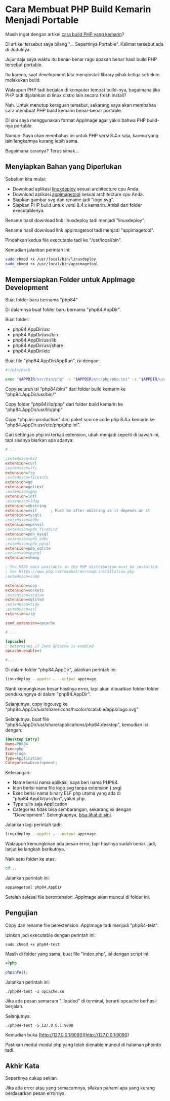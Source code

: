 # Cara Membuat PHP Build Kemarin Menjadi Portable

Masih ingat dengan artikel [cara build PHP yang kemarin](../2025-06/Cara-Mem-Build-Beberapa-Versi-PHP-di-Ubuntu.md)?

Di artikel tersebut saya bilang "... Sepertinya Portable". Kalimat tersebut ada di Judulnya.

Jujur saja saya waktu itu benar-benar ragu apakah benar hasil build PHP tersebut portable.

Itu karena, saat development kita menginstall library pihak ketiga sebelum melakukan build.

Walaupun PHP tadi berjalan di komputer tempat build-nya, bagaimana jika PHP tadi dijalankan di linux distro lain secara fresh install?

Nah. Untuk menutup keraguan tersebut, sekarang saya akan membahas cara membuat PHP build kemarin benar-benar portable.

Di sini saya menggunakan format AppImage agar yakin bahwa PHP build-nya portable.

Namun. Saya akan membahas ini untuk PHP versi 8.4.x saja, karena yang lain langkahnya kurang lebih sama.

Bagaimana caranya? Terus simak...

## Menyiapkan Bahan yang Diperlukan

Sebelum kita mulai:

-   Download aplikasi [linuxdeploy](https://github.com/linuxdeploy/linuxdeploy/releases/tag/continuous) sesuai architecture cpu Anda. 
-   Download aplikasi [appimagetool](https://github.com/AppImage/appimagetool/releases/tag/continuous) sesuai architecture cpu Anda.
-   Siapkan gambar svg dan rename jadi "logo.svg".
-   Siapkan PHP build untuk versi 8.4.x kemarin. Ambil dari folder executablenya.

Rename hasil download link linuxdeploy tadi menjadi "linuxdeploy".

Rename hasil download link appimagetool tadi menjadi "appimagetool".

Pindahkan kedua file executable tadi ke "/usr/local/bin".

Kemudian jalankan perintah ini:

```bash
sudo chmod +x /usr/local/bin/linuxdeploy
sudo chmod +x /usr/local/bin/appimagetool
```

## Mempersiapkan Folder untuk AppImage Development

Buat folder baru bernama "php84"

Di dalamnya buat folder baru bernama "php84.AppDir".

Buat folder:

-   php84.AppDir/usr
-   php84.AppDir/usr/bin
-   php84.AppDir/usr/lib
-   php84.AppDir/usr/share
-   php84.AppDir/etc

Buat file "php84.AppDir/AppRun", isi dengan:

```bash
#!/bin/bash

exec "$APPDIR/usr/bin/php" -c "$APPDIR/etc/php/php.ini" -z "$APPDIR/usr/lib/php/extensions/no-debug-non-zts-20240924/opcache.so" "$@"
```

Copy seluruh isi "php84/bin/" dari folder build kemarin ke "php84.AppDir/usr/bin/"

Copy folder "php84/lib/php" dari folder build kemarin ke "php84.AppDir/usr/lib/php"

Copy "php.ini-production" dari paket source code php 8.4.x kemarin ke "php84.AppDir.usr/etc/php/php.ini".

Cari settingan php.ini terkait extension, ubah menjadi seperti di bawah ini, tapi sisanya biarkan apa adanya:

```ini
# ...

;extension=bz2
extension=curl
;extension=ffi
extension=ftp
;extension=fileinfo
extension=gd
extension=gettext
;extension=gmp
extension=intl
;extension=ldap
extension=mbstring
extension=exif      ; Must be after mbstring as it depends on it
extension=mysqli
;extension=odbc
extension=openssl
;extension=pdo_firebird
extension=pdo_mysql
;extension=pdo_odbc
;extension=pdo_pgsql
extension=pdo_sqlite
;extension=pgsql
extension=shmop

; The MIBS data available in the PHP distribution must be installed.
; See https://www.php.net/manual/en/snmp.installation.php
;extension=snmp

extension=soap
extension=sockets
;extension=sodium
extension=sqlite3
;extension=tidy
;extension=xsl
extension=zip

zend_extension=opcache

# ...

[opcache]
; Determines if Zend OPCache is enabled
opcache.enable=1

#...
```

Di dalam folder "php84.AppDir", jalankan perintah ini:

```bash
linuxdeploy --appdir . --output appimage
```

Nanti kemungkinan besar hasilnya error, tapi akan dibuatkan folder-folder pendukungnya di dalam "php84.AppDir".

Selanjutnya, copy logo.svg ke "php84.AppDir/usr/share/icons/hicolor/scalable/apps/logo.svg"

Selanjutnya, buat file "php84.AppDir/usr/share/applications/php84.desktop", kemudian isi dengan:

```ini
[Desktop Entry]
Name=PHP84
Exec=php
Icon=logo
Type=Application
Categories=Development;
```

Keterangan:

-   Name berisi nama aplikasi, saya beri nama PHP84.
-   Icon berisi nama file logo.svg tanpa extension (.svg)
-   Exec berisi nama binary ELF php utama yang ada di "php84.AppDir/usr/bin", yakni php.
-   Type tulis saja Application
-   Categories tidak bisa sembarangan, sekarang isi dengan "Development". Selengkapnya, [bisa lihat di sini](https://specifications.freedesktop.org/menu-spec/latest/category-registry.html).

Jalankan lagi perintah tadi:

```bash
linuxdeploy --appdir . --output appimage
```

Walaupun kemungkinan ada pesan error, tapi hasilnya sudah benar. jadi, lanjut ke langkah berikutnya.

Naik satu folder ke atas:

```bash
cd ..
```

Jalankan perintah ini:

```bash
appimagetool php84.AppDir
```

Setelah selesai file berextension .AppImage akan muncul di folder ini.

## Pengujian

Copy dan rename file berextension .AppImage tadi menjadi "php84-test".

Izinkan jadi executable dengan perintah ini:

```apacheconf
sudo chmod +x php84-test
```

Masih di folder yang sama, buat file "index.php", isi dengan script ini:

```php
<?php

phpinfo();
```

Jalankan perintah ini:

```apacheconf
./php84-test -z opcache.so
```

Jika ada pesan semacam "..loaded" di terminal, berarti opcache berhasil berjalan.

Selanjutnya:

```apacheconf
./php84-test -S 127.0.0.1:9090
```

Kemudian buka [http://127.0.0.1:9090](http://127.0.0.1:9090)

Pastikan modul-modul php yang telah dienable muncul di halaman phpinfo tadi.

## Akhir Kata

Sepertinya cukup sekian.

Jika ada error atau yang semacamnya, silakan pahami apa yang kurang berdasarkan pesan errornya.